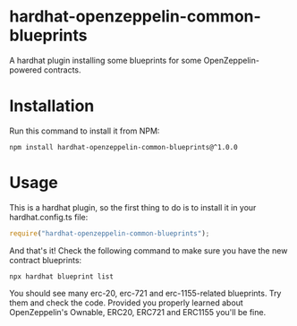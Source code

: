 # hardhat-openzeppelin-common-blueprints
A hardhat plugin installing some blueprints for some OpenZeppelin-powered contracts.

# Installation
Run this command to install it from NPM:

```shell
npm install hardhat-openzeppelin-common-blueprints@^1.0.0
```

# Usage
This is a hardhat plugin, so the first thing to do is to install it in your hardhat.config.ts file:

```javascript
require("hardhat-openzeppelin-common-blueprints");
```

And that's it! Check the following command to make sure you have the new contract blueprints:

```shell
npx hardhat blueprint list
```

You should see many erc-20, erc-721 and erc-1155-related blueprints. Try them and check the code.
Provided you properly learned about OpenZeppelin's Ownable, ERC20, ERC721 and ERC1155 you'll be fine.